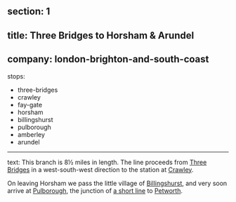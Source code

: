 ﻿section: 1
----
title: Three Bridges to Horsham & Arundel
----
company: london-brighton-and-south-coast
----
stops:
- three-bridges
- crawley
- fay-gate
- horsham
- billingshurst
- pulborough
- amberley
- arundel
----
text: This branch is 8½ miles in length. The line proceeds from [Three Bridges](/stations/crawley) in a west-south-west direction to the station at [Crawley](/stations/crawley).

On leaving Horsham we pass the little village of [Billingshurst](/stations/billingshurst), and very soon arrive at [Pulborough](/stations/pulborough), the junction of [a short line](/routes/pulborough-to-petworth) to [Petworth](/stations/petworth).

